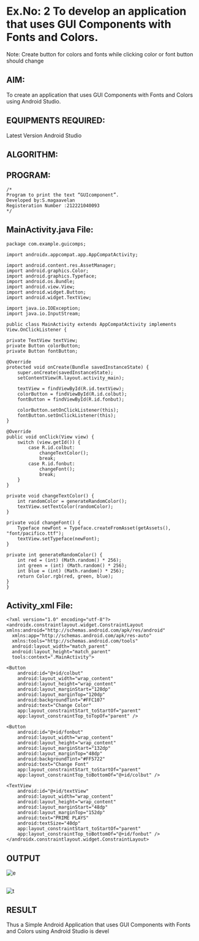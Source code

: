 # Ex.No: 2 To develop an application that uses GUI Components with Fonts and Colors. 
Note: Create button for colors and fonts while clicking color or font button should change 


## AIM:

To create an application that uses GUI Components with Fonts and Colors using Android Studio.

## EQUIPMENTS REQUIRED:

Latest Version Android Studio

## ALGORITHM:


## PROGRAM:
```
/*
Program to print the text “GUIcomponent”.
Developed by:S.magaavelan
Registeration Number :212221040093
*/
```
## MainActivity.java File:
```
package com.example.guicomps;

import androidx.appcompat.app.AppCompatActivity;

import android.content.res.AssetManager;
import android.graphics.Color;
import android.graphics.Typeface;
import android.os.Bundle;
import android.view.View;
import android.widget.Button;
import android.widget.TextView;

import java.io.IOException;
import java.io.InputStream;

public class MainActivity extends AppCompatActivity implements View.OnClickListener {

private TextView textView;
private Button colorButton;
private Button fontButton;

@Override
protected void onCreate(Bundle savedInstanceState) {
    super.onCreate(savedInstanceState);
    setContentView(R.layout.activity_main);

    textView = findViewById(R.id.textView);
    colorButton = findViewById(R.id.colbut);
    fontButton = findViewById(R.id.fonbut);

    colorButton.setOnClickListener(this);
    fontButton.setOnClickListener(this);
}

@Override
public void onClick(View view) {
    switch (view.getId()) {
        case R.id.colbut:
            changeTextColor();
            break;
        case R.id.fonbut:
            changeFont();
            break;
    }
}

private void changeTextColor() {
    int randomColor = generateRandomColor();
    textView.setTextColor(randomColor);
}

private void changeFont() {
    Typeface newFont = Typeface.createFromAsset(getAssets(), "font/pacifico.ttf");
    textView.setTypeface(newFont);
}

private int generateRandomColor() {
    int red = (int) (Math.random() * 256);
    int green = (int) (Math.random() * 256);
    int blue = (int) (Math.random() * 256);
    return Color.rgb(red, green, blue);
}
}
```
## Activity_xml File:
```
<?xml version="1.0" encoding="utf-8"?>
<androidx.constraintlayout.widget.ConstraintLayout xmlns:android="http://schemas.android.com/apk/res/android"
  xmlns:app="http://schemas.android.com/apk/res-auto"
  xmlns:tools="http://schemas.android.com/tools"
  android:layout_width="match_parent"
  android:layout_height="match_parent"
  tools:context=".MainActivity">

<Button
    android:id="@+id/colbut"
    android:layout_width="wrap_content"
    android:layout_height="wrap_content"
    android:layout_marginStart="128dp"
    android:layout_marginTop="120dp"
    android:backgroundTint="#FFC107"
    android:text="Change Color"
    app:layout_constraintStart_toStartOf="parent"
    app:layout_constraintTop_toTopOf="parent" />

<Button
    android:id="@+id/fonbut"
    android:layout_width="wrap_content"
    android:layout_height="wrap_content"
    android:layout_marginStart="132dp"
    android:layout_marginTop="48dp"
    android:backgroundTint="#FF5722"
    android:text="Change Font"
    app:layout_constraintStart_toStartOf="parent"
    app:layout_constraintTop_toBottomOf="@+id/colbut" />

<TextView
    android:id="@+id/textView"
    android:layout_width="wrap_content"
    android:layout_height="wrap_content"
    android:layout_marginStart="48dp"
    android:layout_marginTop="152dp"
    android:text="PRIME PLAYS"
    android:textSize="40dp"
    app:layout_constraintStart_toStartOf="parent"
    app:layout_constraintTop_toBottomOf="@+id/fonbut" />
</androidx.constraintlayout.widget.ConstraintLayout>
```

## OUTPUT
![e]( https://user-images.githubusercontent.com/128135244/241406750-59eccc13-90e9-4e0c-9360-6007c82ee610.png)
##
![t](https://user-images.githubusercontent.com/128135244/241406869-8dc521e7-3138-444e-a108-58762564cce0.png)







## RESULT
Thus a Simple Android Application that uses GUI Components with Fonts and Colors using Android Studio is devel
